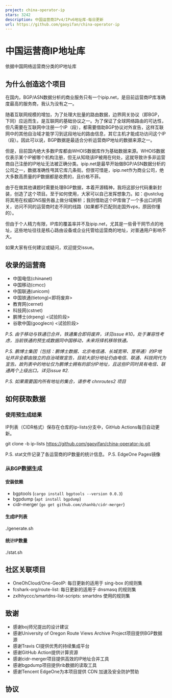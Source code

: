 ```yaml
---
project: china-operator-ip
stars: 3242
description: 中国运营商IPv4/IPv6地址库-每日更新
url: https://github.com/gaoyifan/china-operator-ip
---
```


中国运营商IP地址库
==========

依据中国网络运营商分类的IP地址库

为什么创造这个项目
---------

在国内，BGP/ASN数据分析的商业服务只有一个ipip.net，是目前运营商IP库准确度最高的服务商，我认为没有之一。

随着互联网规模的增加，为了处理大批量的路由数据，边界网关协议（即BGP，下同）应运而生，是互联网的基础协议之一。为了保证了全球网络路由的可达性，但凡需要在互联网中注册一个IP（段），都需要借助BGP协议对外宣告，这样互联网中的其他自治域才能学习到这段地址的路由信息，其它主机才能成功访问这个IP（段）。因此可以说，BGP数据是最适合分析运营商IP地址的数据来源之一。

但是，目前国内绝大多数IP库都由WHOIS数据库作为基础数据来源。WHOIS数据仅表示某个IP被哪个机构注册，但无从知晓该IP被用在何处，这就导致许多非运营商自己注册的IP地址无法被正确分类。ipip.net是最早开始做BGP/ASN数据分析的公司之一，数据准确性甩其它库几条街。但很可惜是，ipip.net作为商业公司，绝大多数高质量的IP数据都是收费的，且价格不菲。

由于在做其他课题时需要处理BGP数据，本着开源精神，我将这部分代码重新封装，创造了这个项目。至于如何使用，大家可以自己发挥想象力。如：@ustclug将其用在权威DNS服务器上做分域解析；我则借助这个IP库做了一个多出口的网关，访问不同的运营商时走不同的线路（如果都不匹配则走国外vps，原因你懂的）。

但由于个人精力有限，IP库的覆盖率并不及ipip.net，尤其是一些骨干网节点的地址，这些地址往往是核心路由设备或企业托管给运营商的地址，对普通用户影响不大。

如果大家有任何建议或疑问，欢迎提交issue。

收录的运营商
------

-   中国电信(chinanet)
-   中国移动(cmcc)
-   中国联通(unicom)
-   中国铁通(tietong)<即将废弃>
-   教育网(cernet)
-   科技网(cstnet)
-   鹏博士(drpeng) <试验阶段>
-   谷歌中国(googlecn) <试验阶段>

_P.S. 由于移动与铁通已合并，铁通集合即将废弃，详见issue #10。处于兼容性考虑，当前铁通的预生成数据同中国移动，未来将择机移除铁通。_

_P.S. 鹏博士集团（包括：鹏博士数据、北京电信通、长城宽带、宽带通）的IP地址并非全都由独立的自治域做宣告，目前大部分地址仍由电信、联通、科技网代为宣告。故列表中的地址仅为鹏博士拥有的部分IP地址，且这些IP同时具有电信、联通两个上级出口。详见issue #2._

_P.S. 如果需要国内所有地址的集合，请参考 chnroutes2 项目_

如何获取数据
------

### 使用预生成结果

IP列表（CIDR格式）保存在仓库的ip-lists分支中，GitHub Actions每日自动更新。

git clone -b ip-lists https://github.com/gaoyifan/china-operator-ip.git

P.S. stat文件记录了各运营商的IP数量的统计信息。 P.S. EdgeOne Pages镜像

### 从BGP数据生成

#### 安装依赖

-   bgptools (`cargo install bgptools --version 0.0.3`)
-   bgpdump (`apt install bgpdump`)
-   cidr-merger (`go get github.com/zhanhb/cidr-merger`)

#### 生成IP列表

./generate.sh

#### 统计IP数量

./stat.sh

社区关联项目
------

-   OneOhCloud/One-GeoIP: 每日更新的适用于 sing-box 的规则集
-   fcshark-org/route-list: 每日更新的适用于 dnsmasq 的规则集
-   zxlhhyccc/smartdns-list-scripts: smartdns 使用的规则集

致谢
--

-   感谢boj师兄提出的设计建议
-   感谢University of Oregon Route Views Archive Project项目提供BGP数据源
-   感谢Travis CI提供优秀的持续集成平台
-   感谢GitHub Action提供计算资源
-   感谢cidr-merger项目提供高效的IP地址合并工具
-   感谢bgpdump项目提供rib数据的读取工具
-   感谢Tencent EdgeOne为本项目提供 CDN 加速及安全防护赞助

协议
--

